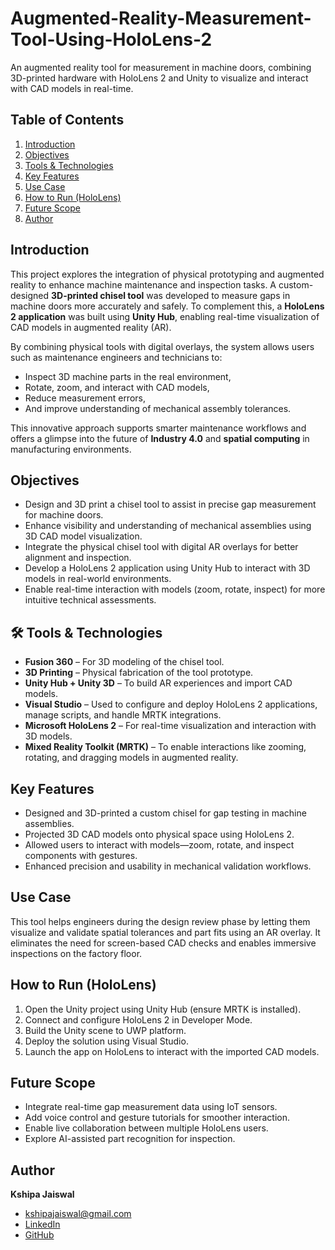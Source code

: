 # Augmented-Reality-Measurement-Tool-Using-HoloLens-2
An augmented reality tool for measurement in machine doors, combining 3D-printed hardware with HoloLens 2 and Unity to visualize and interact with CAD models in real-time.

## Table of Contents

1. [Introduction](#introduction)  
2. [Objectives](#objectives)  
3. [Tools & Technologies](#tools--technologies)  
4. [Key Features](#key-features)
5. [Use Case](#use-case)
6. [How to Run (HoloLens)](#how-to-run-hololens)   
7. [Future Scope](#future-scope)  
8. [Author](#Author)

## Introduction
This project explores the integration of physical prototyping and augmented reality to enhance machine maintenance and inspection tasks. A custom-designed **3D-printed chisel tool** was developed to measure gaps in machine doors more accurately and safely. To complement this, a **HoloLens 2 application** was built using **Unity Hub**, enabling real-time visualization of CAD models in augmented reality (AR).

By combining physical tools with digital overlays, the system allows users such as maintenance engineers and technicians to:
- Inspect 3D machine parts in the real environment,
- Rotate, zoom, and interact with CAD models,
- Reduce measurement errors,
- And improve understanding of mechanical assembly tolerances.

This innovative approach supports smarter maintenance workflows and offers a glimpse into the future of **Industry 4.0** and **spatial computing** in manufacturing environments.

## Objectives

- Design and 3D print a chisel tool to assist in precise gap measurement for machine doors.
- Enhance visibility and understanding of mechanical assemblies using 3D CAD model visualization.
- Integrate the physical chisel tool with digital AR overlays for better alignment and inspection.
- Develop a HoloLens 2 application using Unity Hub to interact with 3D models in real-world environments.
- Enable real-time interaction with models (zoom, rotate, inspect) for more intuitive technical assessments.
  
## 🛠 Tools & Technologies

- **Fusion 360** – For 3D modeling of the chisel tool.
- **3D Printing** – Physical fabrication of the tool prototype.
- **Unity Hub + Unity 3D** – To build AR experiences and import CAD models.
- **Visual Studio** – Used to configure and deploy HoloLens 2 applications, manage scripts, and handle MRTK integrations.
- **Microsoft HoloLens 2** – For real-time visualization and interaction with 3D models.
- **Mixed Reality Toolkit (MRTK)** – To enable interactions like zooming, rotating, and dragging models in augmented reality.


## Key Features

- Designed and 3D-printed a custom chisel for gap testing in machine assemblies.
- Projected 3D CAD models onto physical space using HoloLens 2.
- Allowed users to interact with models—zoom, rotate, and inspect components with gestures.
- Enhanced precision and usability in mechanical validation workflows.

## Use Case

This tool helps engineers during the design review phase by letting them visualize and validate spatial tolerances and part fits using an AR overlay. It eliminates the need for screen-based CAD checks and enables immersive inspections on the factory floor.

## How to Run (HoloLens)

1. Open the Unity project using Unity Hub (ensure MRTK is installed).
2. Connect and configure HoloLens 2 in Developer Mode.
3. Build the Unity scene to UWP platform.
4. Deploy the solution using Visual Studio.
5. Launch the app on HoloLens to interact with the imported CAD models.

## Future Scope

- Integrate real-time gap measurement data using IoT sensors.
- Add voice control and gesture tutorials for smoother interaction.
- Enable live collaboration between multiple HoloLens users.
- Explore AI-assisted part recognition for inspection.

## Author

**Kshipa Jaiswal**  
- [kshipajaiswal@gmail.com](mailto:kshipajaiswal@gmail.com)  
- [LinkedIn](www.linkedin.com/in/kshipa-jaiswal-ab7055220)  
- [GitHub](https://github.com/Kshipajaiswal)
